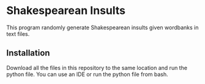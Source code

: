 # Shakespearean Insults
This program randomly generate Shakespearean insults given wordbanks in text files.

## Installation
Download all the files in this repository to the same location and run the python file. 
You can use an IDE or run the python file from bash.
